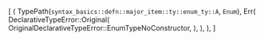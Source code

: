 [
    (
        TypePath(`syntax_basics::defn::major_item::ty::enum_ty::A`, `Enum`),
        Err(
            DeclarativeTypeError::Original(
                OriginalDeclarativeTypeError::EnumTypeNoConstructor,
            ),
        ),
    ),
]